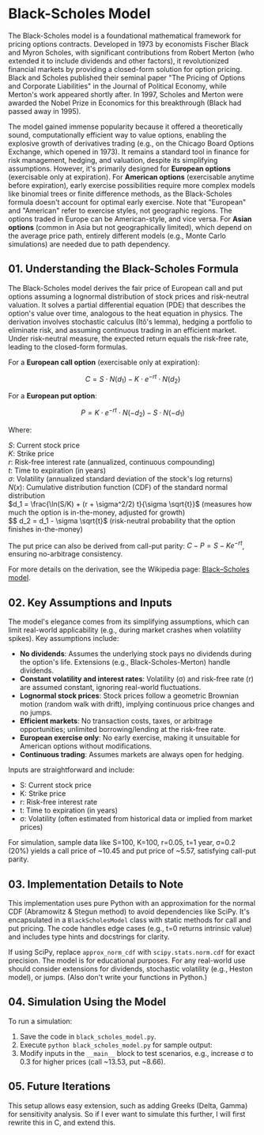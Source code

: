# Black-Scholes Model

The Black-Scholes model is a foundational mathematical framework for pricing options contracts. Developed in 1973 by economists Fischer Black and Myron Scholes, with significant contributions from Robert Merton (who extended it to include dividends and other factors), it revolutionized financial markets by providing a closed-form solution for option pricing. Black and Scholes published their seminal paper "The Pricing of Options and Corporate Liabilities" in the Journal of Political Economy, while Merton's work appeared shortly after. In 1997, Scholes and Merton were awarded the Nobel Prize in Economics for this breakthrough (Black had passed away in 1995).

The model gained immense popularity because it offered a theoretically sound, computationally efficient way to value options, enabling the explosive growth of derivatives trading (e.g., on the Chicago Board Options Exchange, which opened in 1973). It remains a standard tool in finance for risk management, hedging, and valuation, despite its simplifying assumptions. However, it's primarily designed for **European options** (exercisable only at expiration).
For **American options** (exercisable anytime before expiration), early exercise possibilities require more complex models like binomial trees or finite difference methods, as the Black-Scholes formula doesn't account for optimal early exercise. Note that "European" and "American" refer to exercise styles, not geographic regions. The options traded in Europe can be American-style, and vice versa.
For **Asian options** (common in Asia but not geographically limited), which depend on the average price path, entirely different models (e.g., Monte Carlo simulations) are needed due to path dependency.

## 01. Understanding the Black-Scholes Formula

The Black-Scholes model derives the fair price of European call and put options assuming a lognormal distribution of stock prices and risk-neutral valuation. It solves a partial differential equation (PDE) that describes the option's value over time, analogous to the heat equation in physics. The derivation involves stochastic calculus (Itô's lemma), hedging a portfolio to eliminate risk, and assuming continuous trading in an efficient market. Under risk-neutral measure, the expected return equals the risk-free rate, leading to the closed-form formulas.

For a **European call option** (exercisable only at expiration):

$$
C = S \cdot N(d_1) - K \cdot e^{-r t} \cdot N(d_2)
$$

For a **European put option**:

$$
P = K \cdot e^{-r t} \cdot N(-d_2) - S \cdot N(-d_1)
$$

Where:

$S$: Current stock price  
$K$: Strike price  
$r$: Risk-free interest rate (annualized, continuous compounding)  
$t$: Time to expiration (in years)  
$\sigma$: Volatility (annualized standard deviation of the stock's log returns)  
$N(x)$: Cumulative distribution function (CDF) of the standard normal distribution  
$d_1 = \frac{\ln(S/K) + (r + \sigma^2/2) t}{\sigma \sqrt{t}}$ (measures how much the option is in-the-money, adjusted for growth)  
$$ d_2 = d_1 - \sigma \sqrt{t}$ (risk-neutral probability that the option finishes in-the-money)

The put price can also be derived from call-put parity: $C - P = S - K e^{-r t}$, ensuring no-arbitrage consistency.

For more details on the derivation, see the Wikipedia page: [Black–Scholes model](https://en.wikipedia.org/wiki/Black–Scholes_model).

## 02. Key Assumptions and Inputs

The model's elegance comes from its simplifying assumptions, which can limit real-world applicability (e.g., during market crashes when volatility spikes). Key assumptions include:

- **No dividends**: Assumes the underlying stock pays no dividends during the option's life. Extensions (e.g., Black-Scholes-Merton) handle dividends.
- **Constant volatility and interest rates**: Volatility (σ) and risk-free rate (r) are assumed constant, ignoring real-world fluctuations.
- **Lognormal stock prices**: Stock prices follow a geometric Brownian motion (random walk with drift), implying continuous price changes and no jumps.
- **Efficient markets**: No transaction costs, taxes, or arbitrage opportunities; unlimited borrowing/lending at the risk-free rate.
- **European exercise only**: No early exercise, making it unsuitable for American options without modifications.
- **Continuous trading**: Assumes markets are always open for hedging.

Inputs are straightforward and include:

- S: Current stock price
- K: Strike price
- r: Risk-free interest rate
- t: Time to expiration (in years)
- σ: Volatility (often estimated from historical data or implied from market prices)

For simulation, sample data like S=100, K=100, r=0.05, t=1 year, σ=0.2 (20%) yields a call price of ~10.45 and put price of ~5.57, satisfying call-put parity.

## 03. Implementation Details to Note

This implementation uses pure Python with an approximation for the normal CDF (Abramowitz & Stegun method) to avoid dependencies like SciPy. It's encapsulated in a `BlackScholesModel` class with static methods for call and put pricing. The code handles edge cases (e.g., t=0 returns intrinsic value) and includes type hints and docstrings for clarity.

If using SciPy, replace `approx_norm_cdf` with `scipy.stats.norm.cdf` for exact precision. The model is for educational purposes. For any real-world use should consider extensions for dividends, stochastic volatility (e.g., Heston model), or jumps. (Also don't write your functions in Python.)

## 04. Simulation Using the Model

To run a simulation:

1. Save the code in `black_scholes_model.py`.
2. Execute `python black_scholes_model.py` for sample output:
3. Modify inputs in the `__main__` block to test scenarios, e.g., increase σ to 0.3 for higher prices (call ~13.53, put ~8.66).

## 05. Future Iterations

This setup allows easy extension, such as adding Greeks (Delta, Gamma) for sensitivity analysis. So if I ever want to simulate this further, I will first rewrite this in C, and extend this.
